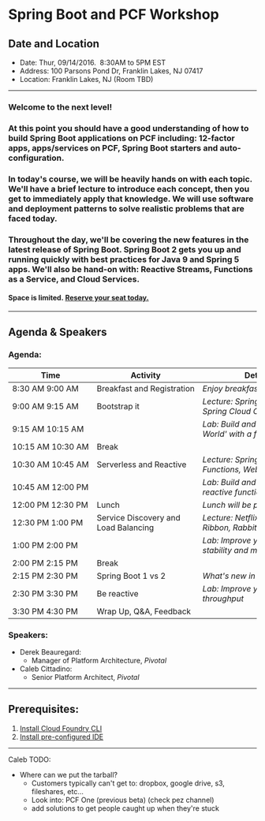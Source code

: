 # Spring Boot and PCF Workshop

## Date and Location
* Date: ​Thur, 09/14/2016.  8:30AM to 5PM EST
* Address:​ 100 Parsons Pond Dr, Franklin Lakes, NJ 07417
* Location:​ Franklin Lakes, NJ (Room TBD)

---

### Welcome to the next level! 

### At this point you should have a good understanding of how to build Spring Boot applications on PCF including: 12-factor apps, apps/services on PCF, Spring Boot starters and auto-configuration.

### In today's course, we will be heavily hands on with each topic. We'll have a brief lecture to introduce each concept, then you get to immediately apply that knowledge. We will use software and deployment patterns to solve realistic problems that are faced today.

### Throughout the day, we'll be covering the new features in the latest release of Spring Boot. Spring Boot 2 gets you up and running quickly with best practices for Java 9 and Spring 5 apps. We'll also be hand-on with: Reactive Streams, Functions as a Service, and Cloud Services.

#### Space is limited. [Reserve your seat today.]()

---

## Agenda & Speakers

### Agenda:
 
Time | Activity | Details
-----|----------|--------
8:30 AM ­9:00 AM | Breakfast and Registration | *Enjoy breakfast with the team*
9:00 AM ­9:15 AM | Bootstrap it | *Lecture: Spring Initializr, Spring Cloud Config*
9:15 AM ­10:15 AM | | *Lab: Build and deploy 'Hello World' with a feature flag*
10:15 AM 10:30 AM | Break
10:30 AM 10:45 AM | Serverless and Reactive | *Lecture: Spring Cloud Functions, WebFlux vs MVC*
10:45 AM 12:00 PM | | *Lab: Build and deploy a reactive function*
12:00 PM ­12:30 PM | Lunch | *Lunch will be provided*
12:30 PM ­1:00 PM | Service Discovery and Load Balancing | *Lecture: Netflix Eureka, Ribbon, Rabbit*
1:00 PM ­2:00 PM | | *Lab: Improve your apps' stability and maintainability*
2:00 PM ­2:15 PM | Break
2:15 PM 2:30 PM | Spring Boot 1 vs 2 | *What's new in Spring Boot 2*
2:30 PM ­3:30 PM | Be reactive | *Lab: Improve your apps' throughput*
3:30 PM ­4:30 PM | Wrap Up, Q&A, Feedback

### Speakers:

* Derek Beauregard: 
    * Manager of Platform Architecture, *Pivotal*
* Caleb Cittadino: 
    * Senior Platform Architect, *Pivotal*

---

## Prerequisites:

1. [Install Cloud Foundry CLI](https://docs.cloudfoundry.org/cf-cli/install-go-cli.html)
2. [Install pre-configured IDE]()

---

Caleb TODO:
* Where can we put the tarball?
    * Customers typically can't get to: dropbox, google drive, s3, fileshares, etc...
    * Look into: PCF One (previous beta) (check pez channel)
    * add solutions to get people caught up when they're stuck